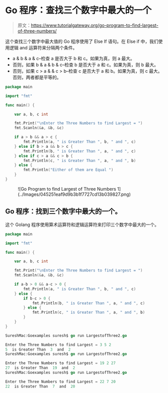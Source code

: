 # Go 程序：查找三个数字中最大的一个

> 原文：<https://www.tutorialgateway.org/go-program-to-find-largest-of-three-numbers/>

这个查找三个数字中最大值的 Go 程序使用了 Else If 语句。在 Else if 中，我们使用逻辑 and 运算符来分隔两个条件。

*   a & b & a & c–检查 a 是否大于 b 和 c。如果为真，则 a 最大。
*   否则，如果 b & a & b & c–检查 b 是否大于 a 和 c。如果为真，则 b 最大。
*   否则，如果 c > a & & c > b–检查 c 是否大于 a 和 b。如果为真，则 c 最大。否则，两者都是平等的。

```go
package main

import "fmt"

func main() {

    var a, b, c int

    fmt.Print("\nEnter the Three Numbers to find Largest = ")
    fmt.Scanln(&a, &b, &c)

    if a > b && a > c {
        fmt.Println(a, " is Greater Than ", b, " and ", c)
    } else if b > a && b > c {
        fmt.Println(b, " is Greater Than ", a, " and ", c)
    } else if c > a && c > b {
        fmt.Println(c, " is Greater Than ", a, " and ", b)
    } else {
        fmt.Println("Either of them are Equal ")
    }
}
```

<figure class="wp-block-image size-large">![Go Program to find Largest of Three Numbers 1](../Images/045251eaf9d9b3b1f7727cd13b039827.png)</figure>

## Go 程序：找到三个数字中最大的一个。

这个 Golang 程序使用算术运算符和逻辑运算符来打印三个数字中最大的一个。

```go
package main

import "fmt"

func main() {

    var a, b, c int

    fmt.Print("\nEnter the Three Numbers to find Largest = ")
    fmt.Scanln(&a, &b, &c)

    if a-b > 0 && a-c > 0 {
        fmt.Println(a, " is Greater Than ", b, " and ", c)
    } else {
        if b-c > 0 {
            fmt.Println(b, " is Greater Than ", a, " and ", c)
        } else {
            fmt.Println(c, " is Greater Than ", a, " and ", b)
        }
    }
}
```

```go
SureshMac:Goexamples suresh$ go run LargestofThree2.go

Enter the Three Numbers to find Largest = 3 5 2
5  is Greater Than  3  and  2
SureshMac:Goexamples suresh$ go run LargestofThree2.go

Enter the Three Numbers to find Largest = 19 2 27
27  is Greater Than  19  and  2
SureshMac:Goexamples suresh$ go run LargestofThree2.go

Enter the Three Numbers to find Largest = 22 7 20
22  is Greater Than  7  and  20
```
